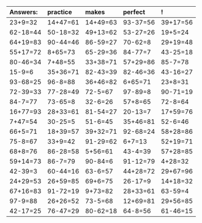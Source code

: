| Answers: | practice | makes | perfect | ! |
| :--- | :--- | :--- | :--- | :--- |
| 23+9=32 | 14+47=61 | 14+49=63 | 93-37=56 | 39+17=56 | 
| 62-18=44 | 50-18=32 | 49+13=62 | 53-27=26 | 19+5=24 | 
| 64+19=83 | 90-44=46 | 86-59=27 | 70-62=8 | 29+19=48 | 
| 55+17=72 | 8+65=73 | 65-29=36 | 84-77=7 | 43-25=18 | 
| 80-46=34 | 7+48=55 | 33+38=71 | 57+29=86 | 85-7=78 | 
| 15-9=6 | 35+36=71 | 82-43=39 | 82-46=36 | 43-16=27 | 
| 93-68=25 | 96-8=88 | 36+46=82 | 6+65=71 | 23+8=31 | 
| 72-39=33 | 77-28=49 | 72-5=67 | 97-89=8 | 90-71=19 | 
| 84-7=77 | 73-65=8 | 32-6=26 | 57+8=65 | 72-8=64 | 
| 16+77=93 | 28+33=61 | 81-54=27 | 20-13=7 | 17+59=76 | 
| 7+47=54 | 30-25=5 | 51-6=45 | 35+46=81 | 52-6=46 | 
| 66+5=71 | 18+39=57 | 39+32=71 | 92-68=24 | 58+28=86 | 
| 75-8=67 | 33+9=42 | 91-29=62 | 6+7=13 | 52+19=71 | 
| 68+8=76 | 86-28=58 | 5+56=61 | 43-4=39 | 57+28=85 | 
| 59+14=73 | 86-7=79 | 90-84=6 | 91-12=79 | 4+28=32 | 
| 42-39=3 | 60-44=16 | 63-6=57 | 44+28=72 | 29+67=96 | 
| 24+29=53 | 26+59=85 | 69+6=75 | 26-17=9 | 14+18=32 | 
| 67+16=83 | 91-72=19 | 9+73=82 | 28+33=61 | 63-59=4 | 
| 97-9=88 | 26+26=52 | 73-5=68 | 12+69=81 | 29+56=85 | 
| 42-17=25 | 76-47=29 | 80-62=18 | 64-8=56 | 61-46=15 | 
